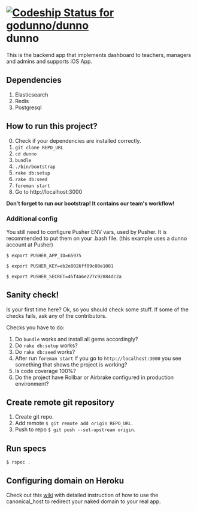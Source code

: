 [ ![Codeship Status for godunno/dunno](https://www.codeship.io/projects/c3ff0dd0-2a61-0132-13f5-3a647b7b807e/status)](https://www.codeship.io/projects/38254)
dunno
=======

This is the backend app that implements dashboard to teachers, managers and admins and supports iOS App. 

## Dependencies

1. Elasticsearch
2. Redis
3. Postgresql

## How to run this project?

0. Check if your dependencies are installed correctly.
1. ```git clone REPO_URL```
2. ```cd dunno```
3. ```bundle```
4. ```./bin/bootstrap```
5. ```rake db:setup```
6. ```rake db:seed```
7. ```foreman start```
8. Go to http://localhost:3000

**Don't forget to run our bootstrap! It contains our team's workflow!**

### Additional config

You still need to configure Pusher ENV vars, used by Pusher. It is
recommended to put them on your .bash file. (this example uses a dunno account at Pusher)

   ```$ export PUSHER_APP_ID=65975 ```
   
   ```$ export PUSHER_KEY=eb2e8026ff09c08e1081 ```

   ```$ export PUSHER_SECRET=45f4a6e227c92884dc2a ```

## Sanity check!

Is your first time here? Ok, so you should check some stuff. If some of the checks fails, ask any of the contributors.

Checks you have to do:

1. Do ```bundle``` works and install all gems accordingly?
2. Do ```rake db:setup``` works?
3. Do ```rake db:seed``` works?
4. After run ```foreman start``` if you go to ```http://localhost:3000``` you see something that shows the project is working?
5. Is code coverage 100%?
6. Do the project have Rollbar or Airbrake configured in production environment?

## Create remote git repository

1. Create git repo.
2. Add remote ```$ git remote add origin REPO_URL```.
3. Push to repo ```$ git push --set-upstream origin```.


## Run specs

```$ rspec .```

## Configuring domain on Heroku

Check out this [wiki](https://github.com/Helabs/pah/wiki/Configuring-domain-on-Heroku) with detailed instruction of how to use the canonical_host to redirect your naked domain to your real app.

